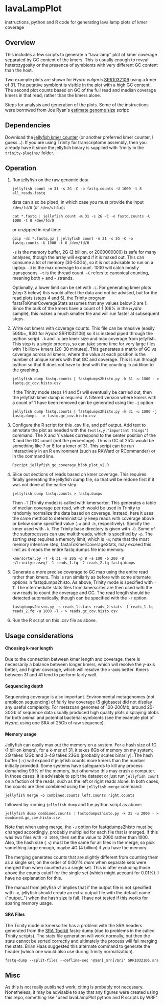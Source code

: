 # lavaLampPlot
instructions, python and R code for generating lava lamp plots of kmer coverage

## Overview
This includes a few scripts to generate a "lava lamp" plot of kmer coverage separated by GC content of the kmers. This is usually enough to reveal heterozygosity or the presence of symbionts with very different GC content than the host.

Two example plots are shown for *Hydra vulgaris* [SRR1032106](http://www.ncbi.nlm.nih.gov/sra/SRX378887) using a kmer of 31. The putative symbiont is visible in the plot with a high GC content. The second plot counts based on GC of the full read and median coverage kmers in that read, rather than the kmers alone.

Steps for analysis and generation of the plots. Some of the instructions were borrowed from Joe Ryan's [estimate genome size](https://github.com/josephryan/estimate_genome_size.pl) script:

## Dependencies
Download the [jellyfish kmer counter](http://www.genome.umd.edu/jellyfish.html) (or another preferred kmer counter, I guess...). If you are using Trinity for transcriptome assembly, then you already have it since the jellyfish binary is supplied with Trinity in the `trinity-plugins/` folder.

## Operation
1. Run jellyfish on the raw genomic data.
   
   `jellyfish count -m 31 -s 2G -C -o fastq.counts -U 1000 -t 8 all_reads.fastq`
  
   data can also be piped, in which case you must provide the input `/dev/fd/0` (or `/dev/stdin`):
   
   `cat *.fastq | jellyfish count -m 31 -s 2G -C -o fastq.counts -U 1000 -t 8 /dev/fd/0`
   
   or unzipped in real time:
  
   `gzip -dc *.fastq.gz | jellyfish count -m 31 -s 2G -C -o fastq.counts -U 1000 -t 8 /dev/fd/0`
  
   `-s` is the memory buffer, 2G (2 billion, or 2000000000) is safe for many analyses, though the array will expand if it is maxed out. This can consume a lot of memory (30-50Gb), so it is not advisable to run on a laptop. `-U` is the max coverage to count. 1000 will catch mostly transposons. `-t` is the thread count. `-C` refers to canonical counting, meaning both + and - strands. 

   Optionally, a lower limit can be set with `-L`. For generating kmer plots (step 3 below) this would affect the data and not be advised, but for the read plots (steps 4 and 5), the Trinity program fastaToKmerCoverageStats assumes that any values below 2 are 1. Since the bulk of the kmers have a count of 1 (66% in the *Hydra* sample), this makes a much smaller file and will run faster at subsequent steps.

2. Write out kmers with coverage counts. This file can be massive (easily 50Gb+, 83G for *Hydra* SRR1032106) so it is instead piped through the python script. `-k` and `-u` are kmer size and max coverage from jellyfish. This step is a single process, so can take some time for very large files with 1 billion+ kmers (20-30 minutes). This generates a matrix of GC vs coverage across all kmers, where the value at each position is the number of unique kmers with that GC and coverage. This is run through python so that R does not have to deal with the counting in addition to the graphing.
   
   `jellyfish dump fastq.counts | fastqdumps2histo.py -k 31 -u 1000 - > fastq.gc_cov.histo.csv`

   If the Trinity mode steps (4 and 5) will eventually be carried out, then the jellyfish kmer dump is required. A filtered version where kmers with a count of 1 have been removed can be generated using the `-j` option.
   
   `jellyfish dump fastq.counts | fastqdumps2histo.py -k 31 -u 1000 -j fastq.dumps - > fastq.gc_cov.histo.csv`

3. Configure the R script for this .csv file, and pdf output. Add text to annotate the plot as needed with the  `text(x,y,"important things")` command. The X and Y values correspond to the center position of the X and the GC count (not the percentage). Thus a GC of 25% would be something like 7 or 8 for a kmer of 31. This script can be run interactively in an R environment (such as RKWard or RCommander) or in the command line.

   `Rscript jellyfish_gc_coverage_blob_plot_v2.R`

4. Slice out sections of reads based on kmer coverage. This requires finally generating the jellyfish dump file, so that will be redone first if it was not done at the earlier step. 

   `jellyfish dump fastq.counts > fastq.dumps`

   Then `-T` (Trinity mode) is called with kmersorter. This generates a table of median coverage per read, which would be used in Trinity to randomly normalize the data based on coverage. Instead, here it uses the same method to deterministically keep reads with coverage above or below some specified value (`-a` and `-b`, respectively). Specify the kmer used with `-k`. The Trinity base directory is given with `-D`. Some of the subprocesses can use multithreads, which is specified by `-p`. The sorting step requires a memory limit, which is `-m`; note that the most memory intensive step, fastaToKmerCoverageStats, may exceed this limit as it reads the entire fastq.dumps file into memory.

   `kmersorter.py -T -k 31 -m 20G -p 8 -a 100 -b 200 -D ~/trinityrnaseq/ -1 reads_1.fq -2 reads_2.fq fastq.dumps`

5. Generate a more precise coverage to GC map using the entire read rather than kmers. This is run similarly as before with some alternate options in fastqdumps2histo. As above, Trinity mode is specified with `-T`. The intermediate stats files from kmersorter are then used with the raw reads to count the coverage and GC. The read length should be detected automatically, though can be specified with the `-r` option.

   `fastqdumps2histo.py -s reads_1.stats reads_2.stats -f reads_1.fq reads_2.fq -u 1000 -T - > reads.gc_cov.histo.csv`

6. Run the R script on this .csv file as above.

## Usage considerations
#### Choosing k-mer length
Due to the connection between kmer length and coverage, there is necessarily a balance between longer kmers, which will resolve the y-axis better, and higher coverage, which will resolve the x-axis better. Kmers between 31 and 41 tend to perform fairly well.

#### Sequencing depth
Sequencing coverage is also important. Environmental metagenomes (not amplicon sequencing) of fairly low coverage (5 gigbases) did not display any useful complexity. For metazoan genomes of 100-200Mb, around 20-30Gb of sequence data usually produced high quality plots displaying blobs for both animal and potential bacterial symbionts (see the example plot of *Hydra*, using one SRA of 25Gb of raw sequence).

#### Memory usage
Jellyfish can easily max out the memory on a system. For a hash size of 1G (1 billion kmers), for a k-mer of 31, it takes 6Gb of memory on my system; 2G takes 12Gb and 3-4G takes 23Gb (probably scales binarily). The hash buffer (`-s`) will expand if jellyfish counts more kmers than the number initially provided. Some systems have safeguards to kill any process demanding 99% of the memory, but otherwise this may crash a computer. In those cases, it is advisable to split the dataset or just run `jellyfish count` on a faction of the reads, such as the left or right reads alone. In both cases, the counts are then combined using the `jellyfish merge` command:

`jellyfish merge -o combined.counts left.counts right.counts`

followed by running `jellyfish dump` and the python script as above:

`jellyfish dump combined.counts | fastqdumps2histo.py -k 31 -u 2000 - > combined.gc_cov.histo.csv`

Note that when using merge, the `-u` option for fastqdumps2histo must be changed accordingly, probably multiplied for each file that is merged. If this was two files with `-U 1000`, then set the value to 2000 rather than 1000. Also, the hash size (`-s`) must be the same for all files in the merge, so pick something large enough, maybe 4G (4 billion) if you have the memory.

The merging generates counts that are slightly different from counting them as a single set, on the order of 0.001% *more* when separate sets were merged than when counted as a single set. This is after excluding those above the counts cutoff for the single set (which might account for 0.01%). I have no explanation for this.

The manual from jellyfish v1 implies that if the output file is not specified with `-o`, jellyfish should create an extra output file with the default name ("output_") when the hash size is full. I have not tested if this works for sparing memory usage.

#### SRA Files
The Trinity mode in kmersorter has a problem with the SRA headers generated from the [SRA Toolkit](http://www.ncbi.nlm.nih.gov/books/NBK158900/) fastq-dump (due to problems in the called Trinity scripts). The stats file generation will work normally, but then the stats cannot be sorted correctly and ultimately the process will fail merging the stats. Brian Haas suggested this alternate command to generate the header (which one would also use during Trinity normalization).

`fastq-dump --split-files --defline-seq '@$sn[_$rn]/$ri' SRR1032106.sra`

## Misc
As this is not really published work, citing is probably not necessary. Nonetheless, it may be advisable to say that any figures were created using this repo, something like "used lavaLampPlot python and R scripts by WRF".
